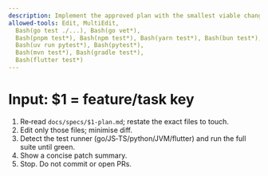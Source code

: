 ```yaml
---
description: Implement the approved plan with the smallest viable change
allowed-tools: Edit, MultiEdit,
  Bash(go test ./...), Bash(go vet*),
  Bash(pnpm test*), Bash(npm test*), Bash(yarn test*), Bash(bun test*), Bash(vitest*),
  Bash(uv run pytest*), Bash(pytest*),
  Bash(mvn test*), Bash(gradle test*),
  Bash(flutter test*)
---
```

# Input: $1 = feature/task key

1) Re‑read `docs/specs/$1-plan.md`; restate the exact files to touch.
2) Edit only those files; minimise diff.
3) Detect the test runner (go/JS‑TS/python/JVM/flutter) and run the full suite until green.
4) Show a concise patch summary.
5) Stop. Do not commit or open PRs.
